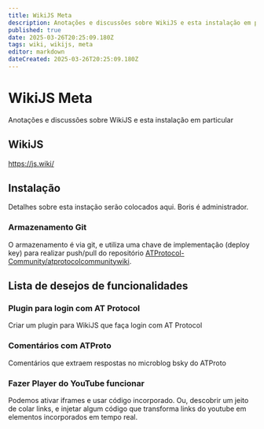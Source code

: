 ```yaml
---
title: WikiJS Meta
description: Anotações e discussões sobre WikiJS e esta instalação em particular
published: true
date: 2025-03-26T20:25:09.180Z
tags: wiki, wikijs, meta
editor: markdown
dateCreated: 2025-03-26T20:25:09.180Z
---
```


# WikiJS Meta

Anotações e discussões sobre WikiJS e esta instalação em particular

## WikiJS

https://js.wiki/

## Instalação

Detalhes sobre esta instação serão colocados aqui. Boris é administrador.

### Armazenamento Git

O armazenamento é via git, e utiliza uma chave de implementação (deploy key) para realizar push/pull do repositório [ATProtocol-Community/atprotocolcommunitywiki](https://github.com/ATProtocol-Community/atprotocommunitywiki).

## Lista de desejos de funcionalidades

### Plugin para login com AT Protocol

Criar um plugin para WikiJS que faça login com AT Protocol

### Comentários com ATProto

Comentários que extraem respostas no microblog bsky do ATProto

### Fazer Player do YouTube funcionar

Podemos ativar iframes e usar código incorporado. Ou, descobrir um jeito de colar links, e injetar algum código que transforma links do youtube em elementos incorporados em tempo real.
